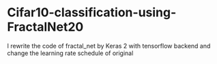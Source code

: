 # Cifar10-classification-using-FractalNet20
I rewrite the code of fractal_net by Keras 2 with tensorflow backend and change the learning rate schedule of original
